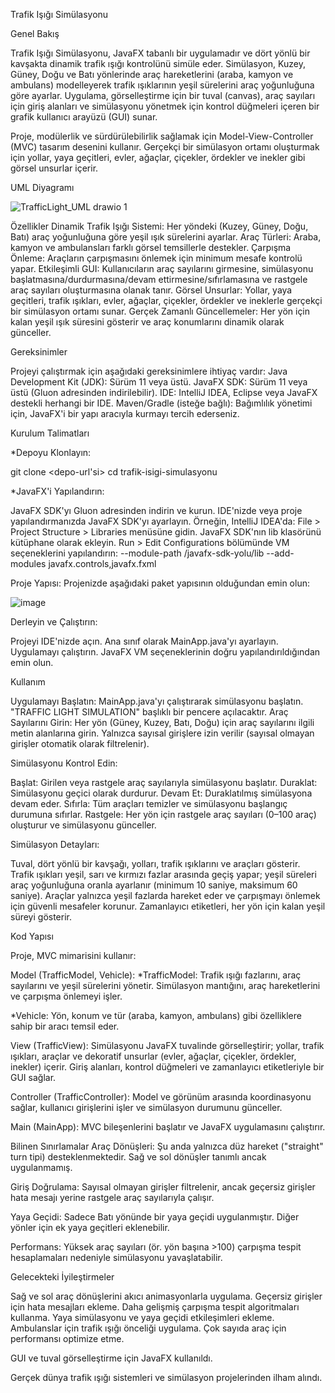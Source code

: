 Trafik Işığı Simülasyonu

Genel Bakış

Trafik Işığı Simülasyonu, JavaFX tabanlı bir uygulamadır ve dört yönlü bir kavşakta dinamik trafik ışığı kontrolünü simüle eder. Simülasyon, Kuzey, Güney, Doğu ve Batı yönlerinde araç hareketlerini (araba, kamyon ve ambulans) modelleyerek trafik ışıklarının yeşil sürelerini araç yoğunluğuna göre ayarlar. Uygulama, görselleştirme için bir tuval (canvas), araç sayıları için giriş alanları ve simülasyonu yönetmek için kontrol düğmeleri içeren bir grafik kullanıcı arayüzü (GUI) sunar.

Proje, modülerlik ve sürdürülebilirlik sağlamak için Model-View-Controller (MVC) tasarım desenini kullanır. Gerçekçi bir simülasyon ortamı oluşturmak için yollar, yaya geçitleri, evler, ağaçlar, çiçekler, ördekler ve inekler gibi görsel unsurlar içerir.


UML Diyagramı

![TrafficLight_UML drawio 1](https://github.com/user-attachments/assets/20c6475e-1d73-4b01-b6d5-ad18691181eb)


Özellikler
Dinamik Trafik Işığı Sistemi: Her yöndeki (Kuzey, Güney, Doğu, Batı) araç yoğunluğuna göre yeşil ışık sürelerini ayarlar.
Araç Türleri: Araba, kamyon ve ambulansları farklı görsel temsillerle destekler.
Çarpışma Önleme: Araçların çarpışmasını önlemek için minimum mesafe kontrolü yapar.
Etkileşimli GUI: Kullanıcıların araç sayılarını girmesine, simülasyonu başlatmasına/durdurmasına/devam ettirmesine/sıfırlamasına ve rastgele araç sayıları oluşturmasına olanak tanır.
Görsel Unsurlar: Yollar, yaya geçitleri, trafik ışıkları, evler, ağaçlar, çiçekler, ördekler ve ineklerle gerçekçi bir simülasyon ortamı sunar.
Gerçek Zamanlı Güncellemeler: Her yön için kalan yeşil ışık süresini gösterir ve araç konumlarını dinamik olarak günceller.

Gereksinimler

Projeyi çalıştırmak için aşağıdaki gereksinimlere ihtiyaç vardır:
Java Development Kit (JDK): Sürüm 11 veya üstü.
JavaFX SDK: Sürüm 11 veya üstü (Gluon adresinden indirilebilir).
IDE: IntelliJ IDEA, Eclipse veya JavaFX destekli herhangi bir IDE.
Maven/Gradle (isteğe bağlı): Bağımlılık yönetimi için, JavaFX'i bir yapı aracıyla kurmayı tercih ederseniz.


Kurulum Talimatları

*Depoyu Klonlayın:

git clone <depo-url'si>
cd trafik-isigi-simulasyonu

*JavaFX'i Yapılandırın:

JavaFX SDK'yı Gluon adresinden indirin ve kurun.
IDE'nizde veya proje yapılandırmanızda JavaFX SDK'yı ayarlayın. Örneğin, IntelliJ IDEA'da:
File > Project Structure > Libraries menüsüne gidin.
JavaFX SDK'nın lib klasörünü kütüphane olarak ekleyin.
Run > Edit Configurations bölümünde VM seçeneklerini yapılandırın:
--module-path /javafx-sdk-yolu/lib --add-modules javafx.controls,javafx.fxml


Proje Yapısı: Projenizde aşağıdaki paket yapısının olduğundan emin olun:

![image](https://github.com/user-attachments/assets/24eb1b27-6e56-4ccb-9ab9-1b7d551f383a)


Derleyin ve Çalıştırın:

Projeyi IDE'nizde açın.
Ana sınıf olarak MainApp.java'yı ayarlayın.
Uygulamayı çalıştırın. JavaFX VM seçeneklerinin doğru yapılandırıldığından emin olun.

Kullanım

Uygulamayı Başlatın: MainApp.java'yı çalıştırarak simülasyonu başlatın. "TRAFFIC LIGHT SIMULATION" başlıklı bir pencere açılacaktır.
Araç Sayılarını Girin:
Her yön (Güney, Kuzey, Batı, Doğu) için araç sayılarını ilgili metin alanlarına girin.
Yalnızca sayısal girişlere izin verilir (sayısal olmayan girişler otomatik olarak filtrelenir).


Simülasyonu Kontrol Edin:

Başlat: Girilen veya rastgele araç sayılarıyla simülasyonu başlatır.
Duraklat: Simülasyonu geçici olarak durdurur.
Devam Et: Duraklatılmış simülasyona devam eder.
Sıfırla: Tüm araçları temizler ve simülasyonu başlangıç durumuna sıfırlar.
Rastgele: Her yön için rastgele araç sayıları (0–100 araç) oluşturur ve simülasyonu günceller.


Simülasyon Detayları:

Tuval, dört yönlü bir kavşağı, yolları, trafik ışıklarını ve araçları gösterir.
Trafik ışıkları yeşil, sarı ve kırmızı fazlar arasında geçiş yapar; yeşil süreleri araç yoğunluğuna oranla ayarlanır (minimum 10 saniye, maksimum 60 saniye).
Araçlar yalnızca yeşil fazlarda hareket eder ve çarpışmayı önlemek için güvenli mesafeler korunur.
Zamanlayıcı etiketleri, her yön için kalan yeşil süreyi gösterir.

Kod Yapısı

Proje, MVC mimarisini kullanır:

Model (TrafficModel, Vehicle):
*TrafficModel: Trafik ışığı fazlarını, araç sayılarını ve yeşil sürelerini yönetir. Simülasyon mantığını, araç hareketlerini ve çarpışma önlemeyi işler.

*Vehicle: Yön, konum ve tür (araba, kamyon, ambulans) gibi özelliklere sahip bir aracı temsil eder.

View (TrafficView):
Simülasyonu JavaFX tuvalinde görselleştirir; yollar, trafik ışıkları, araçlar ve dekoratif unsurlar (evler, ağaçlar, çiçekler, ördekler, inekler) içerir.
Giriş alanları, kontrol düğmeleri ve zamanlayıcı etiketleriyle bir GUI sağlar.

Controller (TrafficController):
Model ve görünüm arasında koordinasyonu sağlar, kullanıcı girişlerini işler ve simülasyon durumunu günceller.

Main (MainApp):
MVC bileşenlerini başlatır ve JavaFX uygulamasını çalıştırır.

Bilinen Sınırlamalar
Araç Dönüşleri: Şu anda yalnızca düz hareket ("straight" turn tipi) desteklenmektedir. Sağ ve sol dönüşler tanımlı ancak uygulanmamış.

Giriş Doğrulama: Sayısal olmayan girişler filtrelenir, ancak geçersiz girişler hata mesajı yerine rastgele araç sayılarıyla çalışır.

Yaya Geçidi: Sadece Batı yönünde bir yaya geçidi uygulanmıştır. Diğer yönler için ek yaya geçitleri eklenebilir.

Performans: Yüksek araç sayıları (ör. yön başına >100) çarpışma tespit hesaplamaları nedeniyle simülasyonu yavaşlatabilir.


Gelecekteki İyileştirmeler

Sağ ve sol araç dönüşlerini akıcı animasyonlarla uygulama.
Geçersiz girişler için hata mesajları ekleme.
Daha gelişmiş çarpışma tespit algoritmaları kullanma.
Yaya simülasyonu ve yaya geçidi etkileşimleri ekleme.
Ambulanslar için trafik ışığı önceliği uygulama.
Çok sayıda araç için performansı optimize etme.


GUI ve tuval görselleştirme için JavaFX kullanıldı.

Gerçek dünya trafik ışığı sistemleri ve simülasyon projelerinden ilham alındı.
